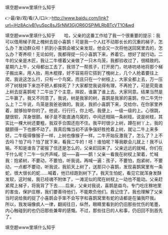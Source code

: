 填空题www里填什么知乎

👉最/新/观/看/入/口/👉http://www.baidu.com/link?url=jHz8AcivB1yuSpc8sJSrNM3GjOR6OSPiMLRbBTcVT1O&wd

填空题www里填什么知乎　　哈，父亲的这番工作给了我一个很重要的提示：我可以借用梯子爬上槐树去捉小喜鹊！可是我一个人扛不动那长长的沉重的梯子，怎么办？发动群众呗！抓到小喜鹊会被父亲发现，他会又一次将他送回窝里去的，怎么办？寄养呗！无论如何，我都得捉一只小喜鹊下来，养着它。想好了就行动。二牛的父亲是木匠，我让二牛缠着父亲做了一只木鸟笼，我都验收过了，很精致的。星期六上午，父母都出工去了，我领了一帮孩子，打开房门，吭哧吭哧地将那个梯子搬出来，用人抬，用木棍撑，好不容易将它搭到了槐树上，几个人抢着要往上爬，我说这怎么行，只有一个鸟窝，而且只在一个树枝上，大家全都上去，万一压坏了树枝摔下来岂不把人都摔死了？大家都觉我说得有理，不再抢了，可是究竟谁上树去捉喜鹊呢？二牛出了个主意，摔跤，谁赢了谁上去。大家同意。结果当然是二牛赢了。我又不同意了。我说，树是我家的树，喜鹊是我家的喜鹊，你二牛凭什么上？二牛说，鸟笼是我爸爸做的。我说，我抓小喜鹊下来，交给你，在你家里养着，就够抬举你的了。他说，行行行，你上吧。我便上，一级一级的上。心很跳，腿很软，浑身很颤。梯子是不能直通鸟窝的，中间还相隔一条树枝。说是树枝，其实比一棵大树还要粗，我双手合围还抱不住。我平时很少上树，蹲在树丫上，我的腿颤得一下也挪不动了。我真后悔当初不该争强好胜抢着上树，就让二牛上来多好。二牛瘦得像猴子一样，上树也像猴子一样。二牛开始反激我了，怎么了？上不去吗？怕了吗？怕了就下来，看我二牛的！呸！谁怕呢？等我歇会儿就上！我不认输。不知是谁告了密报了信还是怎么的，父亲赶回来了。父亲远远的就喊，你们在干什么呢？二牛一伙齐声喊，捉——喜——鹊！父亲一看我在树杈上架着，忙喊我：抱紧树，不要动，不要怕，听我说。再喊一遍：孩子，不要怕，抱紧树，不要动，一点都不要动，听我说，我前天上树了，送那只小喜鹊，发现喜鹊窝里有一条蛇，很大很长的蛇……喊着，他已经跑到树下了。我天生怕蛇，看见它就浑身发酥发软，这时候，我已经魂不附体了，一滩泥似的爬在树杈上一动也不能动。父亲赶紧爬上梯子，将我背了下去……后来，父亲对我说，喜鹊是益鸟，专门吃庄稼地里的害虫，保护庄稼，我们要善待他们，不能欺负他们。我记住了。我也理解了父亲当时说给我的捉了小喜鹊会手笨不会写字和喜鹊窝里有蛇的话都是在骗我吓我。
所以，我发端像疯人一律，翻阅往日，纵然，眼睛里看到的仍旧那些忧伤的笔墨，内心触碰到的也仍旧那些兼卑的感慨。不过，那些往日的人和事，仍旧回不到首先了。


填空题www里填什么知乎
